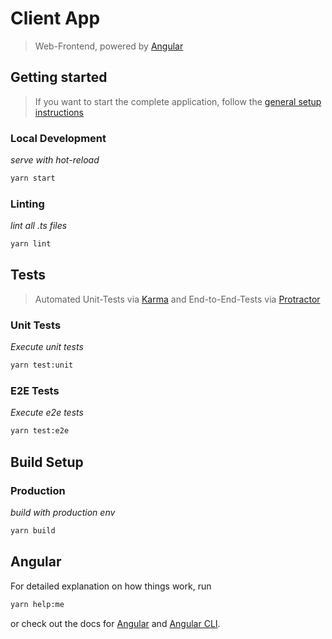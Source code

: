 # Client App
> Web-Frontend, powered by [Angular](https://angular.io)

## Getting started
> If you want to start the complete application, follow the [general setup instructions](../README.md)

### Local Development
*serve with hot-reload*
```bash
yarn start
```

### Linting
*lint all .ts files*
```bash
yarn lint
```

## Tests
> Automated Unit-Tests via [Karma](https://karma-runner.github.io) and End-to-End-Tests via [Protractor](http://www.protractortest.org)

### Unit Tests
*Execute unit tests*
```bash
yarn test:unit
```

### E2E Tests
*Execute e2e tests*
```bash
yarn test:e2e
```

## Build Setup

### Production
*build with production env*
```bash
yarn build
```

## Angular
For detailed explanation on how things work, run 
```bash
yarn help:me
```
or check out the docs for [Angular](https://angular.io) and [Angular CLI](https://cli.angular.io).
